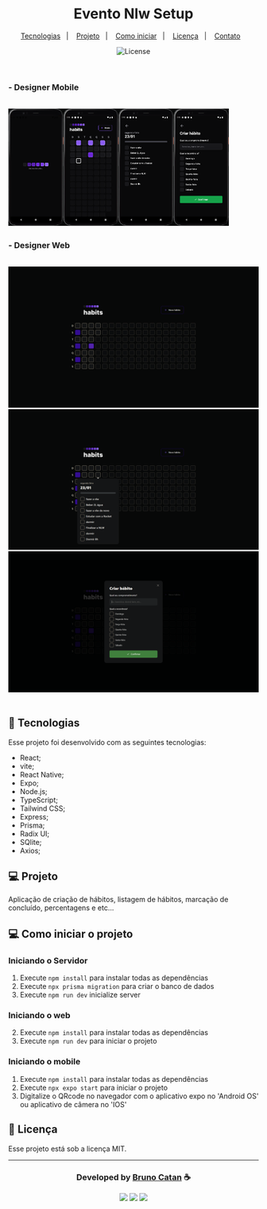 <h1 align="center"> Evento Nlw Setup </h1>

<p align="center">
  <a href="#-tecnologias">Tecnologias</a>&nbsp;&nbsp;&nbsp;|&nbsp;&nbsp;&nbsp;
  <a href="#-projeto">Projeto</a>&nbsp;&nbsp;&nbsp;|&nbsp;&nbsp;&nbsp;
  <a href="#-como-iniciar-o-projeto">Como iniciar</a>&nbsp;&nbsp;&nbsp;|&nbsp;&nbsp;&nbsp;
  <a href="#memo-licença">Licença</a>&nbsp;&nbsp;&nbsp;|&nbsp;&nbsp;&nbsp;
  <a href="#-developed-by-bruno-catan-">Contato</a>&nbsp;&nbsp;&nbsp;
</p>

<p align="center">
  <img alt="License" src="https://img.shields.io/static/v1?label=license&message=MIT&color=49AA26&labelColor=000000">
</p>

<br>

<h3> - Designer Mobile </h3><br>

<div style="display: flex;">
    <img src="./.github/mobile01.png" width="22%" alt="pré visualização do projeto nlw setup mobile">
    <img src="./.github/mobile02.png" width="22%" alt="pré visualização do projeto nlw setup mobile">
    <img src="./.github/mobile03.png" width="22%" alt="pré visualização do projeto nlw setup mobile">
    <img src="./.github/mobile04.png" width="22%" alt="pré visualização do projeto nlw setup mobile">
</div>

##

<h3> - Designer Web</h3><br>

<div style="align-items: center;">
    <img src="./.github/web01.png"alt="pré visualização do projeto nlw setup web">
    <img src="./.github/web02.png"alt="pré visualização do projeto nlw setup web">
    <img src="./.github/web03.png"alt="pré visualização do projeto nlw setup web">
</div>

<br>

## 🚀 Tecnologias

Esse projeto foi desenvolvido com as seguintes tecnologias:

- React;
- vite;
- React Native;
- Expo;
- Node.js;
- TypeScript;
- Tailwind CSS;
- Express;
- Prisma;
- Radix UI;
- SQlite;
- Axios;

## 💻 Projeto

Aplicação de criação de hábitos, listagem de hábitos, marcação de concluído, percentagens e etc...

## 💻 Como iniciar o projeto

### Iniciando o Servidor

1. Execute `npm install` para instalar todas as dependências
2. Execute `npx prisma migration` para criar o banco de dados
3. Execute `npm run dev` inicialize server

### Iniciando o web

2. Execute `npm install` para instalar todas as dependências
3. Execute `npm run dev` para iniciar o projeto

### Iniciando o mobile

1. Execute `npm install` para instalar todas as dependências
2. Execute `npx expo start` para iniciar o projeto
3. Digitalize o QRcode no navegador com o aplicativo expo no 'Android OS' ou aplicativo de câmera no 'IOS'

## :memo: Licença

Esse projeto está sob a licença MIT.

---

<div align="center">
  <h3> Developed by <a href="https://www.linkedin.com/in/brunocatan/">Bruno Catan</a> ☕</h3>
  <a href="https://www.linkedin.com/in/brunocatan/" target="_blank"><img src="https://img.icons8.com/ios-filled/30/696969/linkedin-circled--v1.png"></a>
  <a href="https://wa.me/+5517992817472" target="_blank"><img src="https://img.icons8.com/ios-glyphs/32/696969/whatsapp.png"></a>
  <a href = "mailto:devbrunocatan@gmail.com" target="_blank"><img src="https://img.icons8.com/ios-filled/32/696969/gmail.png" target="_blank"></a>
</div>
